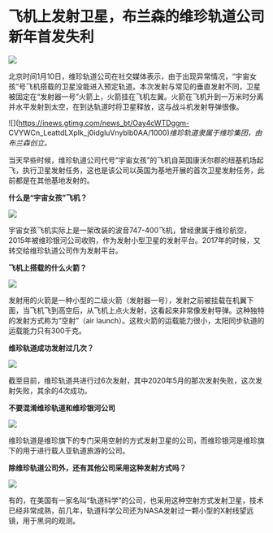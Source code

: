 # 飞机上发射卫星，布兰森的维珍轨道公司新年首发失利

![](https://inews.gtimg.com/news_bt/OBUY0Yan3tj8WQtZQOEIB04PXgSol0pdiGbX0RhgYKeeEAA/1000)

北京时间1月10日，维珍轨道公司在社交媒体表示，由于出现异常情况，“宇宙女孩”号飞机搭载的卫星没能进入预定轨道。本次发射与常见的垂直发射不同，卫星被固定在“发射器一号”火箭上，火箭挂在飞机左翼。火箭在飞机升到一万米时分离并水平发射到太空，在到达轨道时将卫星释放，这与战斗机发射导弹很像。

![](https://inews.gtimg.com/news_bt/Oay4cWTDggm-
CVYWCn_LeattdLXpIk_j0idgluVnyblb0AA/1000)_维珍轨道隶属于维珍集团，由布兰森创立。_

当天早些时候，维珍轨道公司代号“宇宙女孩”的飞机自英国康沃尔郡的纽基机场起飞，执行卫星发射任务，这也是该公司以英国为基地开展的首次卫星发射任务，此前都是在其他基地发射的。

**什么是“宇宙女孩”飞机？**

![](https://inews.gtimg.com/news_bt/OivnIe5GG5MSGELZKMtH8T6_bygoxDYRec2oxINdd8itQAA/1000)

宇宙女孩飞机实际上是一架改装的波音747-400飞机，曾经隶属于维珍航空，2015年被维珍银河公司收购，作为发射小型卫星的发射平台。2017年的时候，又转交给维珍轨道公司作为发射平台。

**飞机上搭载的什么火箭？**

![](https://inews.gtimg.com/news_bt/O9ZGZgWkx0jZ7kn2t4qHA2dGaTf8oeHRplv2TRlj5uXowAA/1000)

发射用的火箭是一种小型的二级火箭（发射器一号），发射之前被挂载在机翼下面，当飞机飞到高空后，从飞机上点火发射，这看起来非常像发射导弹。这种独特的发射方式称为“空射”（air
launch）。这枚火箭的运载能力很小，太阳同步轨道的运载能力只有300千克。

**维珍轨道成功发射过几次？**

![](https://inews.gtimg.com/news_bt/Od8xQVMZiegUXZc1PcVQM4cxzqKTyBYDq9J69ILehQd2kAA/1000)

截至目前，维珍轨道共进行过6次发射，其中2020年5月的那次发射失败，这次发射失败，其余的4次成功。

**不要混淆维珍轨道和维珍银河公司**

![](https://inews.gtimg.com/news_bt/OiWy9ZYTHJK80a4TSn6HHSDVlrFIPsw1DZDKxET632e7gAA/1000)

维珍轨道是维珍旗下的专门采用空射的方式发射卫星的公司，而维珍银河是维珍旗下的用于进行载人亚轨道旅游的公司。

**除维珍轨道公司外，还有其他公司采用这种发射方式吗？**

![](https://inews.gtimg.com/news_bt/OqwAfZlW57e7QzPjRktt_HIcCmRYdiuvqJvvuFGFZ6A38AA/1000)

有的，在美国有一家名叫“轨道科学”的公司，也采用这种空射方式发射卫星，技术已经非常成熟，前几年，轨道科学公司还为NASA发射过一颗小型的X射线望远镜，用于黑洞的观测。

